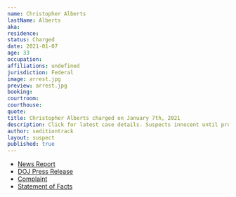 ```yaml
---
name: Christopher Alberts
lastName: Alberts
aka:
residence:
status: Charged
date: 2021-01-07
age: 33
occupation:
affiliations: undefined
jurisdiction: Federal
image: arrest.jpg
preview: arrest.jpg
booking:
courtroom:
courthouse:
quote:
title: Christopher Alberts charged on January 7th, 2021
description: Click for latest case details. Suspects innocent until proven guilty.
author: seditiontrack
layout: suspect
published: true
---
```

- [News Report](https://www.baltimoresun.com/news/crime/bs-md-cr-marylanders-arrested-at-capitol-20210107-nd4fjzvmifdxflacbby4mxmyqu-story.html)
- [DOJ Press Release](https://www.justice.gov/opa/pr/thirteen-charged-federal-court-following-riot-united-states-capitol)
- [Complaint](https://www.justice.gov/opa/press-release/file/1351681/download)
- [Statement of Facts](https://www.justice.gov/opa/press-release/file/1351686/download)
